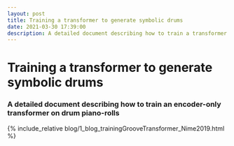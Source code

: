 ```yaml
---
layout: post
title: Training a transformer to generate symbolic drums
date: 2021-03-30 17:39:00
description: A detailed document describing how to train a transformer on drum piano-rolls
---
```


# Training a transformer to generate symbolic drums
### A detailed document describing how to train an encoder-only transformer on drum piano-rolls

{% include_relative blog/1_blog_trainingGrooveTransformer_Nime2019.html %}
